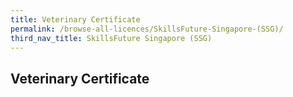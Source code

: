 ```yaml
---
title: Veterinary Certificate
permalink: /browse-all-licences/SkillsFuture-Singapore-(SSG)/
third_nav_title: SkillsFuture Singapore (SSG)
---
```

## Veterinary Certificate
